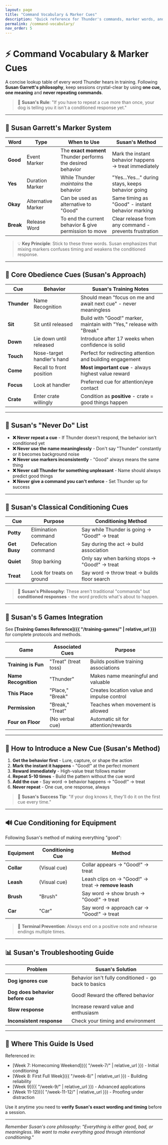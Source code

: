 ```yaml
---
layout: page
title: "Command Vocabulary & Marker Cues"
description: "Quick reference for Thunder's commands, marker words, and release cues"
permalink: /command-vocabulary/
nav_order: 5
---
```


# ⚡ Command Vocabulary & Marker Cues

A concise lookup table of every word Thunder hears in training. Following **Susan Garrett's philosophy**, keep sessions crystal-clear by using **one cue, one meaning** and **never repeating commands**.

> 🎯 **Susan's Rule**: "If you have to repeat a cue more than once, your dog is telling you it isn't a conditioned response yet."

---
## 🎯 Susan Garrett's Marker System

| Word | Type | When to Use | Susan's Method |
|------|------|-------------|----------------|
| **Good** | Event Marker | The **exact moment** Thunder performs the desired behavior | Mark the instant behavior happens → treat immediately |
| **Yes** | Duration Marker | While Thunder *maintains* the behavior | "Yes...Yes..." during stays, keeps behavior going |
| **Okay** | Alternative Marker | Can be used as alternative to "Good" | Same timing as "Good" - instant behavior marking |
| **Break** | Release Word | To end the current behavior & give permission to move | Clear release from any command - prevents frustration |

> 💡 **Key Principle**: Stick to these three words. Susan emphasizes that mixing markers confuses timing and weakens the conditioned response.

---
## 🐾 Core Obedience Cues (Susan's Approach)

| Cue | Behavior | Susan's Training Notes |
|-----|----------|------------------------|
| **Thunder** | Name Recognition | Should mean "focus on me and await next cue" - never meaningless |
| **Sit** | Sit until released | Build with "Good!" marker, maintain with "Yes," release with "Break" |
| **Down** | Lie down until released | Introduce after 17 weeks when confidence is solid |
| **Touch** | Nose-target handler's hand | Perfect for redirecting attention and building engagement |
| **Come** | Recall to front position | **Most important cue** - always highest value reward |
| **Focus** | Look at handler | Preferred cue for attention/eye contact |
| **Crate** | Enter crate willingly | Condition as **positive** - crate = good things happen |

---
## 🚫 Susan's "Never Do" List

- **❌ Never repeat a cue** - If Thunder doesn't respond, the behavior isn't conditioned yet
- **❌ Never use the name meaninglessly** - Don't say "Thunder" constantly or it becomes background noise  
- **❌ Never use markers inconsistently** - "Good" always means the same thing
- **❌ Never call Thunder for something unpleasant** - Name should always predict good things
- **❌ Never give a command you can't enforce** - Set Thunder up for success

---
## 🔄 Susan's Classical Conditioning Cues

| Cue | Purpose | Conditioning Method |
|-----|---------|-------------------|
| **Potty** | Elimination command | Say while Thunder is going → "Good!" → treat |
| **Get Busy** | Defecation command | Say during the act → build association |
| **Quiet** | Stop barking | Only say when barking stops → "Good!" → treat |
| **Treat** | Look for treats on ground | Say word → throw treat → builds floor search |

> 📘 **Susan's Philosophy**: These aren't traditional "commands" but **conditioned responses** - the word predicts what's about to happen.

---
## 🎲 Susan's 5 Games Integration

See **[Training Games Reference]({{ "/training-games/" | relative_url }})** for complete protocols and methods.

| Game | Associated Cues | Purpose |
|------|----------------|---------|
| **Training is Fun** | "Treat" (treat toss) | Builds positive training associations |
| **Name Recognition** | "Thunder" | Makes name meaningful and valuable |
| **This Place** | "Place," "Break" | Creates location value and impulse control |
| **Permission** | "Break," "Treat" | Teaches when movement is allowed |
| **Four on Floor** | (No verbal cue) | Automatic sit for attention/rewards |

---
## 🚀 How to Introduce a New Cue (Susan's Method)

1. **Get the behavior first** - Lure, capture, or shape the action
2. **Mark the instant it happens** - "Good!" at the perfect moment
3. **Reward immediately** - High-value treat follows marker
4. **Repeat 5-10 times** - Build the pattern without the cue word
5. **Add the cue** - Say word → behavior happens → "Good!" → treat
6. **Never repeat** - One cue, one response, always

> 🎯 **Susan's Success Tip**: "If your dog knows it, they'll do it on the first cue every time."

---
## 🔊 Cue Conditioning for Equipment

Following Susan's method of making everything "good":

| Equipment | Conditioning Cue | Method |
|-----------|------------------|--------|
| **Collar** | (Visual cue) | Collar appears → "Good!" → treat |
| **Leash** | (Visual cue) | Leash clips on → "Good!" → treat → **remove leash** |
| **Brush** | "Brush" | Say word → show brush → "Good!" → treat |
| **Car** | "Car" | Say word → approach car → "Good!" → treat |

> 🔄 **Terminal Prevention**: Always end on a positive note and rehearse endings multiple times.

---
## 📊 Susan's Troubleshooting Guide

| Problem | Susan's Solution |
|---------|------------------|
| **Dog ignores cue** | Behavior isn't fully conditioned - go back to basics |
| **Dog does behavior before cue** | Good! Reward the offered behavior |
| **Slow response** | Increase reward value and enthusiasm |
| **Inconsistent response** | Check your timing and environment |

---
## 🔗 Where This Guide Is Used

Referenced in:
- [Week 7: Homecoming Weekend]({{ "/week-7/" | relative_url }}) - Initial conditioning
- [Week 8: First Full Week]({{ "/week-8/" | relative_url }}) - Building reliability  
- [Week 9]({{ "/week-9/" | relative_url }}) - Advanced applications
- [Week 11-12]({{ "/week-11-12/" | relative_url }}) - Proofing under distraction

Use it anytime you need to **verify Susan's exact wording and timing** before a session.

---

*Remember Susan's core philosophy: "Everything is either good, bad, or meaningless. We want to make everything good through intentional conditioning."*